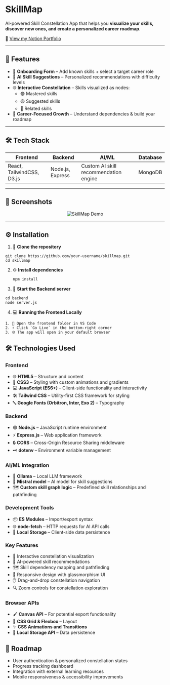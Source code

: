 
# SkillMap


  AI-powered Skill Constellation App that helps you **visualize your skills, discover new ones, and create a personalized career roadmap**.

  📖 [View my Notion Portfolio](https://www.notion.so/SkillMap-275d397a5d2280448f2aede95f95b473?source=copy_link)

---

## 🚀 Features
- 📝 **Onboarding Form** – Add known skills + select a target career role  
- 🤖 **AI Skill Suggestions** – Personalized recommendations with difficulty levels  
- 🌐 **Interactive Constellation** – Skills visualized as nodes:  
  - 🟢 Mastered skills  
  - 🟡 Suggested skills  
  - 🔵 Related skills  
- 🎯 **Career-Focused Growth** – Understand dependencies & build your roadmap  

---

## 🛠️ Tech Stack
| Frontend | Backend | AI/ML | Database |
|----------|----------|-------|----------|
| React, TailwindCSS, D3.js | Node.js, Express | Custom AI skill recommendation engine | MongoDB |

---

## 📸 Screenshots
<p align="center">
  <img src="https://via.placeholder.com/800x400?text=Constellation+UI+Demo" alt="SkillMap Demo"/>
</p>

---

## ⚙️ Installation
   1. 🍴 **Clone the repository**
    
    git clone https://github.com/your-username/skillmap.git
    cd skillmap

 2. ⚙️ **Install dependencies**
      ```bash
    npm install
    ```

  3. 🚀 **Start the Backend server** 
   
    cd backend
    node server.js


  4.  💻  **Running the Frontend Locally**
  
    1. 📂 Open the frontend folder in VS Code
    2. ⚡ Click `Go Live` in the bottom-right corner
    3. 🌐 The app will open in your default browser 


 
## 🛠️ Technologies Used

### Frontend
- 🌐 **HTML5** – Structure and content  
- 🎨 **CSS3** – Styling with custom animations and gradients  
- 💻 **JavaScript (ES6+)** – Client-side functionality and interactivity  
- 🛠️ **Tailwind CSS** – Utility-first CSS framework for styling  
- 🔤 **Google Fonts (Orbitron, Inter, Exo 2)** – Typography  

### Backend
- 🟢 **Node.js** – JavaScript runtime environment  
- ⚡ **Express.js** – Web application framework  
- 🔒 **CORS** – Cross-Origin Resource Sharing middleware  
- 🗝️ **dotenv** – Environment variable management  

### AI/ML Integration
- 🤖 **Ollama** – Local LLM framework  
- 🧠 **Mistral model** – AI model for skill suggestions  
- 🗺️ **Custom skill graph logic** – Predefined skill relationships and pathfinding  

### Development Tools
- 📦 **ES Modules** – Import/export syntax  
- 🌐 **node-fetch** – HTTP requests for AI API calls  
- 💾 **Local Storage** – Client-side data persistence  

### Key Features
- 🌌 Interactive constellation visualization  
- 🤖 AI-powered skill recommendations  
- 🗺️ Skill dependency mapping and pathfinding  
- 📱 Responsive design with glassmorphism UI  
- ✋ Drag-and-drop constellation navigation  
- 🔍 Zoom controls for constellation exploration  

### Browser APIs
- 🖌️ **Canvas API** – For potential export functionality  
- 📐 **CSS Grid & Flexbox** – Layout  
- ✨ **CSS Animations and Transitions**  
- 💾 **Local Storage API** – Data persistence


## 📌 Roadmap
- User authentication & personalized constellation states  
- Progress tracking dashboard  
- Integration with external learning resources  
- Mobile responsiveness & accessibility improvements  


